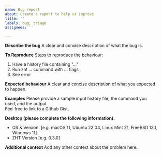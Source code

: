 ```yaml
---
name: Bug report
about: Create a report to help us improve
title: ''
labels: bug, triage
assignees: ''

---
```


**Describe the bug**
A clear and concise description of what the bug is.

**To Reproduce**
Steps to reproduce the behaviour:
1. Have a history file containing "..."
2. Run zht ... command with ... flags
3. See error

**Expected behaviour**
A clear and concise description of what you expected to happen.

**Examples**
Please provide a sample input history file, the command you used, and the output.  
Feel free to link to a Github Gist.

**Desktop (please complete the following information):**
 - OS & Version: [e.g. macOS 11, Ubuntu 22.04, Linux Mint 21, FreeBSD 13.1, Windows 11]
 - ZHT Version [e.g. 0.3.0]

**Additional context**
Add any other context about the problem here.
